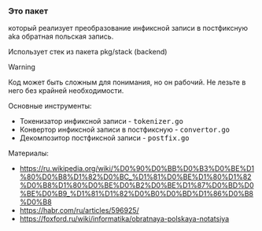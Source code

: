 ### Это пакет

который реализует преобразование инфиксной записи в постфиксную aka обратная польская запись.

Использует стек из пакета pkg/stack (backend)

> [!WARNING]
> Код может быть сложным для понимания, но он рабочий.
> Не лезьте в него без крайней необходимости.

Основные инструменты:

* Токенизатор инфиксной записи - <kbd>tokenizer.go</kbd>
* Конвертор инфиксной записи в постфиксную - <kbd>convertor.go</kbd>
* Декомпозитор постфиксной записи - <kbd>postfix.go</kbd>

Материалы:

* https://ru.wikipedia.org/wiki/%D0%90%D0%BB%D0%B3%D0%BE%D1%80%D0%B8%D1%82%D0%BC_%D1%81%D0%BE%D1%80%D1%82%D0%B8%D1%80%D0%BE%D0%B2%D0%BE%D1%87%D0%BD%D0%BE%D0%B9_%D1%81%D1%82%D0%B0%D0%BD%D1%86%D0%B8%D0%B8
* https://habr.com/ru/articles/596925/
* https://foxford.ru/wiki/informatika/obratnaya-polskaya-notatsiya
